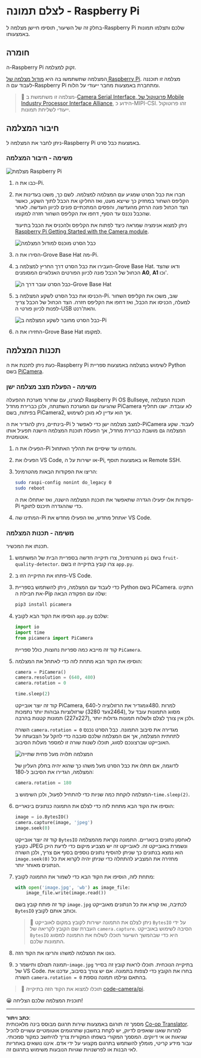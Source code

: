 <!--
CO_OP_TRANSLATOR_METADATA:
{
  "original_hash": "c677667095f6133eee418c7e53615d05",
  "translation_date": "2025-08-27T20:41:38+00:00",
  "source_file": "4-manufacturing/lessons/2-check-fruit-from-device/pi-camera.md",
  "language_code": "he"
}
-->
# לצלם תמונה - Raspberry Pi

בחלק זה של השיעור, תוסיפו חיישן מצלמה ל-Raspberry Pi שלכם ותצלמו תמונות באמצעותו.

## חומרה

ה-Raspberry Pi זקוק למצלמה.

המצלמה שתשתמשו בה היא [מודול מצלמה של Raspberry Pi](https://www.raspberrypi.org/products/camera-module-v2/). מצלמה זו תוכננה לעבוד עם ה-Raspberry Pi ומתחברת באמצעות מחבר ייעודי על הלוח.

> 💁 מצלמה זו משתמשת ב-[Camera Serial Interface, פרוטוקול של Mobile Industry Processor Interface Alliance](https://wikipedia.org/wiki/Camera_Serial_Interface), הידוע כ-MIPI-CSI. זהו פרוטוקול ייעודי לשליחת תמונות.

## חיבור המצלמה

ניתן לחבר את המצלמה ל-Raspberry Pi באמצעות כבל סרט.

### משימה - חיבור המצלמה

![מצלמת Raspberry Pi](../../../../../translated_images/pi-camera-module.4278753c31bd6e757aa2b858be97d72049f71616278cefe4fb5abb485b40a078.he.png)

1. כבו את ה-Pi.

1. חברו את כבל הסרט שמגיע עם המצלמה למצלמה. לשם כך, משכו בעדינות את הקליפס השחור במחזיק כך שייצא מעט, ואז החליקו את הכבל לתוך השקע, כאשר הצד הכחול פונה הרחק מהעדשה, והפסים המתכתיים פונים לכיוון העדשה. לאחר שהכבל נכנס עד הסוף, דחפו את הקליפס השחור חזרה למקומו.

    ניתן למצוא אנימציה שמראה כיצד לפתוח את הקליפס ולהכניס את הכבל בתיעוד [Raspberry Pi Getting Started with the Camera module](https://projects.raspberrypi.org/en/projects/getting-started-with-picamera/2).

    ![כבל הסרט מוכנס למודול המצלמה](../../../../../translated_images/pi-camera-ribbon-cable.0bf82acd251611c21ac616f082849413e2b322a261d0e4f8fec344248083b07e.he.png)

1. הסירו את ה-Grove Base Hat מה-Pi.

1. העבירו את כבל הסרט דרך החריץ למצלמה ב-Grove Base Hat. ודאו שהצד הכחול של הכבל פונה לכיוון הפורטים האנלוגיים המסומנים **A0**, **A1** וכו'.

    ![כבל הסרט עובר דרך ה-Grove Base Hat](../../../../../translated_images/grove-base-hat-ribbon-cable.501fed202fcf73b11b2b68f6d246189f7d15d3e4423c572ddee79d77b4632b47.he.png)

1. הכניסו את כבל הסרט לשקע המצלמה ב-Pi. שוב, משכו את הקליפס השחור למעלה, הכניסו את הכבל, ואז דחפו את הקליפס חזרה. הצד הכחול של הכבל צריך לפנות לכיוון פורטי ה-USB והאת'רנט.

    ![כבל הסרט מחובר לשקע המצלמה ב-Pi](../../../../../translated_images/pi-camera-socket-ribbon-cable.a18309920b11800911082ed7aa6fb28e6d9be3a022e4079ff990016cae3fca10.he.png)

1. החזירו את ה-Grove Base Hat למקומו.

## תכנות המצלמה

כעת ניתן לתכנת את ה-Raspberry Pi לשימוש במצלמה באמצעות ספריית Python בשם [PiCamera](https://pypi.org/project/picamera/).

### משימה - הפעלת מצב מצלמה ישן

לצערנו, עם שחרור מערכת ההפעלה Raspberry Pi OS Bullseye, תוכנת המצלמה שהגיעה עם המערכת השתנתה, ולכן כברירת מחדל PiCamera לא עובדת. ישנו תחליף בפיתוח, בשם PiCamera2, אך הוא עדיין לא מוכן לשימוש.

בינתיים, ניתן להגדיר את ה-Pi למצב מצלמה ישן כדי לאפשר ל-PiCamera לעבוד. שקע המצלמה גם מושבת כברירת מחדל, אך הפעלת תוכנת המצלמה הישנה תפעיל אותו אוטומטית.

1. הפעילו את ה-Pi והמתינו עד שיסיים את תהליך האתחול.

1. הפעילו את VS Code, או ישירות על ה-Pi, או באמצעות תוסף Remote SSH.

1. הריצו את הפקודות הבאות מהטרמינל:

    ```sh
    sudo raspi-config nonint do_legacy 0
    sudo reboot
    ```

    פקודות אלו יפעילו הגדרה שתאפשר את תוכנת המצלמה הישנה, ואז יאתחלו את ה-Pi כדי שההגדרה תיכנס לתוקף.

1. המתינו שה-Pi יאתחל מחדש, ואז הפעילו מחדש את VS Code.

### משימה - תכנות המצלמה

תכנתו את המכשיר.

1. מהטרמינל, צרו תיקייה חדשה בספריית הבית של המשתמש `pi` בשם `fruit-quality-detector`. צרו קובץ בתיקייה זו בשם `app.py`.

1. פתחו את התיקייה הזו ב-VS Code.

1. כדי לעבוד עם המצלמה, ניתן להשתמש בספריית Python בשם PiCamera. התקינו את חבילת ה-Pip שלה עם הפקודה הבאה:

    ```sh
    pip3 install picamera
    ```

1. הוסיפו את הקוד הבא לקובץ `app.py` שלכם:

    ```python
    import io
    import time
    from picamera import PiCamera
    ```

    קוד זה מייבא כמה ספריות נחוצות, כולל ספריית `PiCamera`.

1. הוסיפו את הקוד הבא מתחת לזה כדי לאתחל את המצלמה:

    ```python
    camera = PiCamera()
    camera.resolution = (640, 480)
    camera.rotation = 0
    
    time.sleep(2)
    ```

    קוד זה יוצר אובייקט PiCamera, מגדיר את הרזולוציה ל-640x480. למרות שרזולוציות גבוהות יותר נתמכות (עד 3280x2464), מסווג התמונות עובד על תמונות קטנות בהרבה (227x227), ולכן אין צורך לצלם ולשלוח תמונות גדולות יותר.

    השורה `camera.rotation = 0` מגדירה את סיבוב התמונה. כבל הסרט נכנס לתחתית המצלמה, אך אם המצלמה שלכם סובבה כדי להקל על הצבעתה על האובייקט שברצונכם לסווג, תוכלו לשנות שורה זו למספר מעלות הסיבוב.

    ![המצלמה תלויה מעל פחית שתייה](../../../../../translated_images/pi-camera-upside-down.5376961ba31459883362124152ad6b823d5ac5fc14e85f317e22903bd681c2b6.he.png)

    לדוגמה, אם תתלו את כבל הסרט מעל משהו כך שהוא יהיה בחלק העליון של המצלמה, הגדירו את הסיבוב ל-180:

    ```python
    camera.rotation = 180
    ```

    המצלמה לוקחת כמה שניות כדי להתחיל לפעול, ולכן השימוש ב-`time.sleep(2)`.

1. הוסיפו את הקוד הבא מתחת לזה כדי לצלם את התמונה כנתונים בינאריים:

    ```python
    image = io.BytesIO()
    camera.capture(image, 'jpeg')
    image.seek(0)
    ```

    קוד זה יוצר אובייקט `BytesIO` לאחסון נתונים בינאריים. התמונה נקראת מהמצלמה כקובץ JPEG ונשמרת באובייקט זה. לאובייקט זה יש מצביע מיקום כדי לדעת היכן הוא נמצא בנתונים כך שניתן להוסיף נתונים נוספים בסוף אם צריך, ולכן השורה `image.seek(0)` מחזירה את המצביע להתחלה כדי שניתן יהיה לקרוא את כל הנתונים מאוחר יותר.

1. מתחת לזה, הוסיפו את הקוד הבא כדי לשמור את התמונה לקובץ:

    ```python
    with open('image.jpg', 'wb') as image_file:
        image_file.write(image.read())
    ```

    קוד זה פותח קובץ בשם `image.jpg` לכתיבה, ואז קורא את כל הנתונים מאובייקט `BytesIO` וכותב אותם לקובץ.

    > 💁 ניתן לצלם את התמונה ישירות לקובץ במקום לאובייקט `BytesIO` על ידי העברת שם הקובץ לקריאה של `camera.capture`. הסיבה לשימוש באובייקט `BytesIO` היא כדי שבהמשך השיעור תוכלו לשלוח את התמונה למסווג התמונות שלכם.

1. כוונו את המצלמה למשהו והריצו את הקוד הזה.

1. תמונה תצולם ותישמר כ-`image.jpg` בתיקייה הנוכחית. תוכלו לראות קובץ זה בסייר של VS Code. בחרו את הקובץ כדי לצפות בתמונה. אם יש צורך בסיבוב, עדכנו את השורה `camera.rotation = 0` בהתאם וצילמו תמונה נוספת.

> 💁 תוכלו למצוא את הקוד הזה בתיקייה [code-camera/pi](../../../../../4-manufacturing/lessons/2-check-fruit-from-device/code-camera/pi).

😀 תוכנית המצלמה שלכם הצליחה!

---

**כתב ויתור**:  
מסמך זה תורגם באמצעות שירות תרגום מבוסס בינה מלאכותית [Co-op Translator](https://github.com/Azure/co-op-translator). למרות שאנו שואפים לדיוק, יש לקחת בחשבון שתרגומים אוטומטיים עשויים להכיל שגיאות או אי דיוקים. המסמך המקורי בשפתו המקורית צריך להיחשב כמקור סמכותי. עבור מידע קריטי, מומלץ להשתמש בתרגום מקצועי על ידי אדם. איננו נושאים באחריות לאי הבנות או לפרשנויות שגויות הנובעות משימוש בתרגום זה.